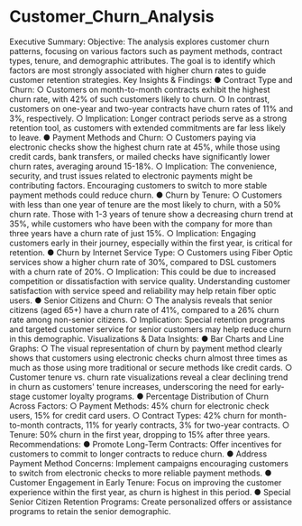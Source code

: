 # Customer_Churn_Analysis

Executive Summary:
Objective:
The analysis explores customer churn patterns, focusing on various factors such as payment methods, contract types, tenure, and demographic attributes. The goal is to identify which factors are most strongly associated with higher churn rates to guide customer retention strategies.
Key Insights & Findings:
●
Contract Type and Churn:
○
Customers on month-to-month contracts exhibit the highest churn rate, with
42% of such customers likely to churn.
○
In contrast, customers on one-year and two-year contracts have churn rates of
11% and 3%, respectively.
○
Implication: Longer contract periods serve as a strong retention tool, as customers with extended commitments are far less likely to leave.
● Payment Methods and Churn:
○
Customers paying via electronic checks show the highest churn rate at 45%, while those using credit cards, bank transfers, or mailed checks have significantly lower churn rates, averaging around 15-18%.
○
Implication: The convenience, security, and trust issues related to electronic payments might be contributing factors. Encouraging customers to switch to more stable payment methods could reduce churn.
● Churn by Tenure:
○
Customers with less than one year of tenure are the most likely to churn, with a 50% churn rate. Those with 1-3 years of tenure show a decreasing churn trend at 35%, while customers who have been with the company for more than three years have a churn rate of just 15%.
○
Implication: Engaging customers early in their journey, especially within the first year, is critical for retention.
● Churn by Internet Service Type:
○
Customers using Fiber Optic services show a higher churn rate of 30%, compared to DSL customers with a churn rate of 20%.
○
Implication: This could be due to increased competition or dissatisfaction with service quality. Understanding customer satisfaction with service speed and reliability may help retain fiber optic users.
● Senior Citizens and Churn:
○
The analysis reveals that senior citizens (aged 65+) have a churn rate of 41%, compared to a 26% churn rate among non-senior citizens.
○
Implication: Special retention programs and targeted customer service for senior customers may help reduce churn in this demographic.
Visualizations & Data Insights:
●
Bar Charts and Line Graphs:
○
The visual representation of churn by payment method clearly shows that customers using electronic checks churn almost three times as much as those using more traditional or secure methods like credit cards.
○
Customer tenure vs. churn rate visualizations reveal a clear declining trend in churn as customers' tenure increases, underscoring the need for early-stage customer loyalty programs.
● Percentage Distribution of Churn Across Factors:
○
Payment Methods: 45% churn for electronic check users, 15% for credit card users.
○
Contract Types: 42% churn for month-to-month contracts, 11% for yearly contracts, 3% for two-year contracts.
○
Tenure: 50% churn in the first year, dropping to 15% after three years.
Recommendations:
●
Promote Long-Term Contracts: Offer incentives for customers to commit to longer contracts to reduce churn.
●
Address Payment Method Concerns: Implement campaigns encouraging customers to switch from electronic checks to more reliable payment methods.
●
Customer Engagement in Early Tenure: Focus on improving the customer experience within the first year, as churn is highest in this period.
●
Special Senior Citizen Retention Programs: Create personalized offers or assistance programs to retain the senior demographic.
